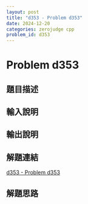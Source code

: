 ```yaml
---
layout: post
title: "d353 - Problem d353"
date: 2024-12-20
categories: zerojudge cpp
problem_id: d353
---
```


# Problem d353

## 題目描述



## 輸入說明



## 輸出說明



## 解題連結

[d353 - Problem d353](https://zerojudge.tw/ShowProblem?problemid=d353)

## 解題思路

